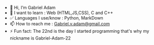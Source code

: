 - 👋 Hi, I’m Gabriel Adam
- 👀 I want to learn : Web (HTML,JS,CSS), C and C++
- ✅ Languages ​​I use/know : Python, MarkDown
- 📫 How to reach me : Gabriel.v.adam@gmail.com
- ⚡ Fun fact: The 22nd is the day I started programming that's why my nickname is Gabriel-Adam-22

<!--- - 🌱 I’m currently learning :  --->


<!---
Gabriel-Adam-22/Gabriel-Adam-22 is a ✨ special ✨ repository because its `README.md` (this file) appears on your GitHub profile.
You can click the Preview link to take a look at your changes.
--->
<!--- 💞️ I’m looking to collaborate on ...--->
